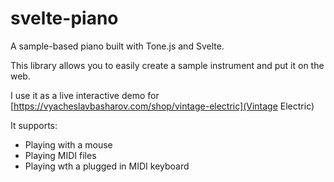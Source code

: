 # svelte-piano

A sample-based piano built with Tone.js and Svelte.

This library allows you to easily create a sample instrument and put it on the web. 

I use it as a live interactive demo for [https://vyacheslavbasharov.com/shop/vintage-electric](Vintage Electric)

It supports:
- Playing with a mouse
- Playing MIDI files
- Playing wth a plugged in MIDI keyboard

